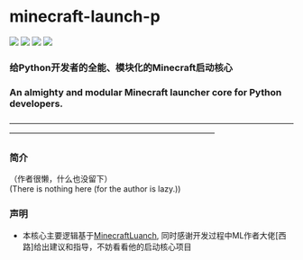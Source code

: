 <h1>minecraft-launch-p</h1>

![](https://img.shields.io/badge/license-MIT-green)
![](https://img.shields.io/github/repo-size/Blessing-Studio/minecraft-launch-p)
![](https://img.shields.io/github/stars/Blessing-Studio/minecraft-launch-p)
![](https://img.shields.io/github/commit-activity/y/Blessing-Studio/minecraft-launch-p)

<h3><div>给Python开发者的全能、模块化的Minecraft启动核心</div></h3>
<h3>An almighty and modular Minecraft launcher core for Python developers.</h3>

——————————————————————————————————————————————————————————————
### 简介

<div>（作者很懒，什么也没留下）</div>
<div>(There is nothing here (for the author is lazy.))</div>

### 声明
+ 本核心主要逻辑基于[MinecraftLuanch](https://github.com/Blessing-Studio/MinecraftLaunch), 同时感谢开发过程中ML作者大佬[西路]给出建议和指导，不妨看看他的启动核心项目

